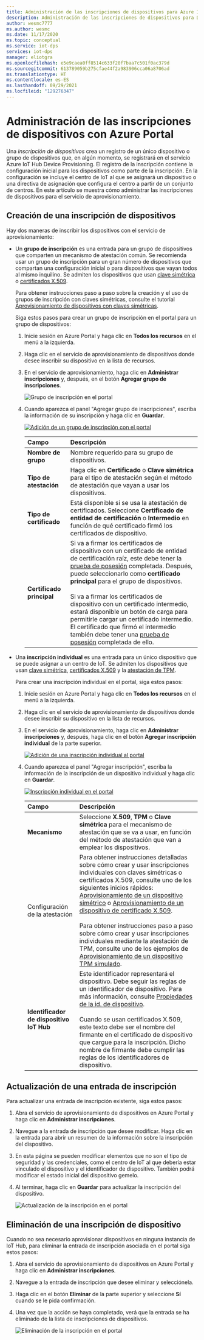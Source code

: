 ```yaml
---
title: Administración de las inscripciones de dispositivos para Azure IoT Hub Device Provisioning Service en Azure Portal
description: Administración de las inscripciones de dispositivos para Device Provisioning Service (DPS) en Azure Portal
author: wesmc7777
ms.author: wesmc
ms.date: 11/17/2020
ms.topic: conceptual
ms.service: iot-dps
services: iot-dps
manager: eliotgra
ms.openlocfilehash: e5e9caea0ff8514c633f20f7baa7c501f0ac379d
ms.sourcegitcommit: 613789059b275cfae44f2a983906cca06a8706ad
ms.translationtype: HT
ms.contentlocale: es-ES
ms.lasthandoff: 09/29/2021
ms.locfileid: "129276347"
---
```

# <a name="how-to-manage-device-enrollments-with-azure-portal"></a>Administración de las inscripciones de dispositivos con Azure Portal

Una *inscripción de dispositivos* crea un registro de un único dispositivo o grupo de dispositivos que, en algún momento, se registrará en el servicio Azure IoT Hub Device Provisioning. El registro de la inscripción contiene la configuración inicial para los dispositivos como parte de la inscripción. En la configuración se incluye el centro de IoT al que se asignará un dispositivo o una directiva de asignación que configura el centro a partir de un conjunto de centros. En este artículo se muestra cómo administrar las inscripciones de dispositivos para el servicio de aprovisionamiento.


## <a name="create-a-device-enrollment"></a>Creación de una inscripción de dispositivos

Hay dos maneras de inscribir los dispositivos con el servicio de aprovisionamiento:

* Un **grupo de inscripción** es una entrada para un grupo de dispositivos que comparten un mecanismo de atestación común. Se recomienda usar un grupo de inscripción para un gran número de dispositivos que compartan una configuración inicial o para dispositivos que vayan todos al mismo inquilino. Se admiten los dispositivos que usan [clave simétrica](concepts-symmetric-key-attestation.md) o [certificados X.509](concepts-x509-attestation.md). 

    Para obtener instrucciones paso a paso sobre la creación y el uso de grupos de inscripción con claves simétricas, consulte el tutorial [Aprovisionamiento de dispositivos con claves simétricas](how-to-legacy-device-symm-key.md).

    Siga estos pasos para crear un grupo de inscripción en el portal para un grupo de dispositivos:

    1. Inicie sesión en Azure Portal y haga clic en **Todos los recursos** en el menú a la izquierda.  
    1. Haga clic en el servicio de aprovisionamiento de dispositivos donde desee inscribir su dispositivo en la lista de recursos.  
    1. En el servicio de aprovisionamiento, haga clic en **Administrar inscripciones** y, después, en el botón **Agregar grupo de inscripciones**.  
     
        ![Grupo de inscripción en el portal](./media/how-to-manage-enrollments/add-group-enrollment.png)
        
    1. Cuando aparezca el panel "Agregar grupo de inscripciones", escriba la información de su inscripción y haga clic en **Guardar**.  
     
        [![Adición de un grupo de inscripción con el portal](./media/how-to-manage-enrollments/group-enrollment.png)](./media/how-to-manage-enrollments/group-enrollment.png#lightbox)
        
        | Campo | Descripción |
        | :--- | :--- |
        | **Nombre de grupo** | Nombre requerido para su grupo de dispositivos. |
        | **Tipo de atestación** | Haga clic en **Certificado** o **Clave simétrica** para el tipo de atestación según el método de atestación que vayan a usar los dispositivos. |
        | **Tipo de certificado** | Está disponible si se usa la atestación de certificados. Seleccione **Certificado de entidad de certificación** o **Intermedio** en función de qué certificado firmó los certificados de dispositivo. |
        | **Certificado principal** | Si va a firmar los certificados de dispositivo con un certificado de entidad de certificación raíz, este debe tener la [prueba de posesión](how-to-verify-certificates.md) completada. Después, puede seleccionarlo como **certificado principal** para el grupo de dispositivos.<br><br>Si va a firmar los certificados de dispositivo con un certificado intermedio, estará disponible un botón de carga para permitirle cargar un certificado intermedio. El certificado que firmó el intermedio también debe tener una [prueba de posesión](how-to-verify-certificates.md) completada de ello. |

        
    

* Una **inscripción individual** es una entrada para un único dispositivo que se puede asignar a un centro de IoT. Se admiten los dispositivos que usan [clave simétrica](concepts-symmetric-key-attestation.md), [certificados X.509](concepts-x509-attestation.md) y la [atestación de TPM](concepts-tpm-attestation.md). 

    Para crear una inscripción individual en el portal, siga estos pasos:

    1. Inicie sesión en Azure Portal y haga clic en **Todos los recursos** en el menú a la izquierda.
    1. Haga clic en el servicio de aprovisionamiento de dispositivos donde desee inscribir su dispositivo en la lista de recursos.
    1. En el servicio de aprovisionamiento, haga clic en **Administrar inscripciones** y, después, haga clic en el botón **Agregar inscripción individual** de la parte superior.   

       [![Adición de una inscripción individual al portal](./media/how-to-manage-enrollments/add-individual-enrollment.png)](./media/how-to-manage-enrollments/add-individual-enrollment.png#lightbox)

    1. Cuando aparezca el panel "Agregar inscripción", escriba la información de la inscripción de un dispositivo individual y haga clic en **Guardar**. 
     
        [![Inscripción individual en el portal](./media/how-to-manage-enrollments/individual-enrollment.png)](./media/how-to-manage-enrollments/individual-enrollment.png#lightbox)
    
        | Campo | Descripción |
        | :--- | :--- |
        | **Mecanismo** | Seleccione **X.509**, **TPM** o **Clave simétrica** para el mecanismo de atestación que se va a usar, en función del método de atestación que van a emplear los dispositivos. |
        | Configuración de la atestación | Para obtener instrucciones detalladas sobre cómo crear y usar inscripciones individuales con claves simétricas o certificados X.509, consulte uno de los siguientes inicios rápidos: [Aprovisionamiento de un dispositivo simétrico](quick-create-simulated-device-symm-key.md#create-a-device-enrollment) o [Aprovisionamiento de un dispositivo de certificado X.509](quick-create-simulated-device-x509.md#create-a-device-enrollment).<br><br>Para obtener instrucciones paso a paso sobre cómo crear y usar inscripciones individuales mediante la atestación de TPM, consulte uno de los ejemplos de [Aprovisionamiento de un dispositivo TPM simulado](quick-create-simulated-device-tpm.md#create-a-device-enrollment-entry).|
        | **Identificador de dispositivo IoT Hub** |  Este identificador representará el dispositivo. Debe seguir las reglas de un identificador de dispositivo. Para más información, consulte [Propiedades de la id. de dispositivo](../iot-hub/iot-hub-devguide-identity-registry.md#device-identity-properties).<br><br>Cuando se usan certificados X.509, este texto debe ser el nombre del firmante en el certificado de dispositivo que cargue para la inscripción. Dicho nombre de firmante debe cumplir las reglas de los identificadores de dispositivo.|
            


## <a name="update-an-enrollment-entry"></a>Actualización de una entrada de inscripción
Para actualizar una entrada de inscripción existente, siga estos pasos:

1. Abra el servicio de aprovisionamiento de dispositivos en Azure Portal y haga clic en **Administrar inscripciones**. 
1. Navegue a la entrada de inscripción que desee modificar. Haga clic en la entrada para abrir un resumen de la información sobre la inscripción del dispositivo. 
1. En esta página se pueden modificar elementos que no son el tipo de seguridad y las credenciales, como el centro de IoT al que debería estar vinculado el dispositivo y el identificador de dispositivo. También podrá modificar el estado inicial del dispositivo gemelo. 
1. Al terminar, haga clic en **Guardar** para actualizar la inscripción del dispositivo. 

    ![Actualización de la inscripción en el portal](./media/how-to-manage-enrollments/update-enrollment.png)

## <a name="remove-a-device-enrollment"></a>Eliminación de una inscripción de dispositivo
Cuando no sea necesario aprovisionar dispositivos en ninguna instancia de IoT Hub, para eliminar la entrada de inscripción asociada en el portal siga estos pasos:

1. Abra el servicio de aprovisionamiento de dispositivos en Azure Portal y haga clic en **Administrar inscripciones**. 
1. Navegue a la entrada de inscripción que desee eliminar y selecciónela. 
1. Haga clic en el botón **Eliminar** de la parte superior y seleccione **Sí** cuando se le pida confirmación. 
1. Una vez que la acción se haya completado, verá que la entrada se ha eliminado de la lista de inscripciones de dispositivos. 
 
    ![Eliminación de la inscripción en el portal](./media/how-to-manage-enrollments/remove-enrollment.png)
